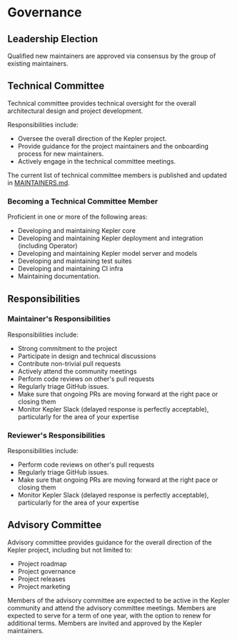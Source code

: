 # Governance

## Leadership Election

Qualified new maintainers are approved via consensus by the group of existing
maintainers.

## Technical Committee

Technical committee provides technical oversight for the overall architectural
design and project development.

Responsibilities include:

- Oversee the overall direction of the Kepler project.
- Provide guidance for the project maintainers and the onboarding process for
  new maintainers.
- Actively engage in the technical committee meetings.

The current list of technical committee members is published and updated in
[MAINTAINERS.md](./MAINTAINERS.md).

### Becoming a Technical Committee Member

Proficient in one or more of the following areas:

- Developing and maintaining Kepler core
- Developing and maintaining Kepler deployment and integration (including
  Operator)
- Developing and maintaining Kepler model server and models
- Developing and maintaining test suites
- Developing and maintaining CI infra
- Maintaining documentation.

## Responsibilities

### Maintainer's Responsibilities

Responsibilities include:

- Strong commitment to the project
- Participate in design and technical discussions
- Contribute non-trivial pull requests
- Actively attend the community meetings
- Perform code reviews on other's pull requests
- Regularly triage GitHub issues.
- Make sure that ongoing PRs are moving forward at the right pace or closing
  them
- Monitor Kepler Slack (delayed response is perfectly acceptable), particularly
  for the area of your expertise

### Reviewer's Responsibilities

Responsibilities include:

- Perform code reviews on other's pull requests
- Regularly triage GitHub issues.
- Make sure that ongoing PRs are moving forward at the right pace or closing
  them
- Monitor Kepler Slack (delayed response is perfectly acceptable), particularly
  for the area of your expertise

## Advisory Committee

Advisory committee provides guidance for the overall direction of the Kepler
project, including but not limited to:

- Project roadmap
- Project governance
- Project releases
- Project marketing

Members of the advisory committee are expected to be active in the Kepler
community and attend the advisory committee meetings. Members are expected to
serve for a term of one year, with the option to renew for additional terms.
Members are invited and approved by the Kepler maintainers.
